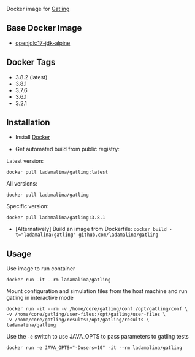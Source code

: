 Docker image for [Gatling](https://gatling.io/)

## Base Docker Image

* [openjdk:17-jdk-alpine](https://hub.docker.com/_/openjdk)

## Docker Tags

* 3.8.2 (latest)
* 3.8.1
* 3.7.6
* 3.6.1
* 3.2.1

## Installation

* Install [Docker](https://www.docker.com/)

* Get automated build from public registry:

Latest version:

`docker pull ladamalina/gatling:latest`

All versions:

`docker pull ladamalina/gatling`

Specific version:

`docker pull ladamalina/gatling:3.8.1`

* [Alternatively] Build an image from Dockerfile: `docker build -t="ladamalina/gatling" github.com/ladamalina/gatling`

## Usage

Use image to run container

```
docker run -it --rm ladamalina/gatling
```

Mount configuration and simulation files from the host machine and run gatling in interactive mode

```
docker run -it --rm -v /home/core/gatling/conf:/opt/gatling/conf \
-v /home/core/gatling/user-files:/opt/gatling/user-files \
-v /home/core/gatling/results:/opt/gatling/results \
ladamalina/gatling
```

Use the `-e` switch to use JAVA_OPTS to pass parameters to gatling tests

```
docker run -e JAVA_OPTS="-Dusers=10" -it --rm ladamalina/gatling
```
